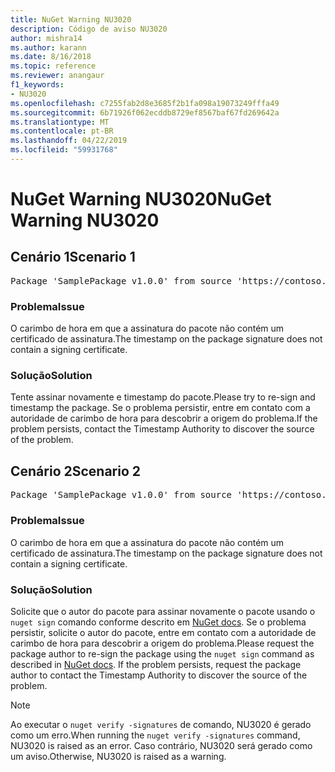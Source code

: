 ```yaml
---
title: NuGet Warning NU3020
description: Código de aviso NU3020
author: mishra14
ms.author: karann
ms.date: 8/16/2018
ms.topic: reference
ms.reviewer: anangaur
f1_keywords:
- NU3020
ms.openlocfilehash: c7255fab2d8e3685f2b1fa098a19073249fffa49
ms.sourcegitcommit: 6b71926f062ecddb8729ef8567baf67fd269642a
ms.translationtype: MT
ms.contentlocale: pt-BR
ms.lasthandoff: 04/22/2019
ms.locfileid: "59931768"
---
```

# <a name="nuget-warning-nu3020"></a><span data-ttu-id="718bc-103">NuGet Warning NU3020</span><span class="sxs-lookup"><span data-stu-id="718bc-103">NuGet Warning NU3020</span></span>

## <a name="scenario-1"></a><span data-ttu-id="718bc-104">Cenário 1</span><span class="sxs-lookup"><span data-stu-id="718bc-104">Scenario 1</span></span>

<pre>Package 'SamplePackage v1.0.0' from source 'https://contoso.com/index.json': The timestamp does not have a signing certificate.</pre>

### <a name="issue"></a><span data-ttu-id="718bc-105">Problema</span><span class="sxs-lookup"><span data-stu-id="718bc-105">Issue</span></span>

<span data-ttu-id="718bc-106">O carimbo de hora em que a assinatura do pacote não contém um certificado de assinatura.</span><span class="sxs-lookup"><span data-stu-id="718bc-106">The timestamp on the package signature does not contain a signing certificate.</span></span>


### <a name="solution"></a><span data-ttu-id="718bc-107">Solução</span><span class="sxs-lookup"><span data-stu-id="718bc-107">Solution</span></span>

<span data-ttu-id="718bc-108">Tente assinar novamente e timestamp do pacote.</span><span class="sxs-lookup"><span data-stu-id="718bc-108">Please try to re-sign and timestamp the package.</span></span> <span data-ttu-id="718bc-109">Se o problema persistir, entre em contato com a autoridade de carimbo de hora para descobrir a origem do problema.</span><span class="sxs-lookup"><span data-stu-id="718bc-109">If the problem persists, contact the Timestamp Authority to discover the source of the problem.</span></span>



## <a name="scenario-2"></a><span data-ttu-id="718bc-110">Cenário 2</span><span class="sxs-lookup"><span data-stu-id="718bc-110">Scenario 2</span></span>

<pre>Package 'SamplePackage v1.0.0' from source 'https://contoso.com/index.json': The primary signature's timestamp does not have a signing certificate.</pre>

### <a name="issue"></a><span data-ttu-id="718bc-111">Problema</span><span class="sxs-lookup"><span data-stu-id="718bc-111">Issue</span></span>

<span data-ttu-id="718bc-112">O carimbo de hora em que a assinatura do pacote não contém um certificado de assinatura.</span><span class="sxs-lookup"><span data-stu-id="718bc-112">The timestamp on the package signature does not contain a signing certificate.</span></span>


### <a name="solution"></a><span data-ttu-id="718bc-113">Solução</span><span class="sxs-lookup"><span data-stu-id="718bc-113">Solution</span></span>

<span data-ttu-id="718bc-114">Solicite que o autor do pacote para assinar novamente o pacote usando o `nuget sign` comando conforme descrito em [NuGet docs](https://docs.microsoft.com/en-us/nuget/create-packages/sign-a-package). Se o problema persistir, solicite o autor do pacote, entre em contato com a autoridade de carimbo de hora para descobrir a origem do problema.</span><span class="sxs-lookup"><span data-stu-id="718bc-114">Please request the package author to re-sign the package using the `nuget sign` command as described in [NuGet docs](https://docs.microsoft.com/en-us/nuget/create-packages/sign-a-package). If the problem persists, request the package author to contact the Timestamp Authority to discover the source of the problem.</span></span>


> [!Note]
> <span data-ttu-id="718bc-115">Ao executar o `nuget verify -signatures` de comando, NU3020 é gerado como um erro.</span><span class="sxs-lookup"><span data-stu-id="718bc-115">When running the `nuget verify -signatures` command, NU3020 is raised as an error.</span></span> <span data-ttu-id="718bc-116">Caso contrário, NU3020 será gerado como um aviso.</span><span class="sxs-lookup"><span data-stu-id="718bc-116">Otherwise, NU3020 is raised as a warning.</span></span>